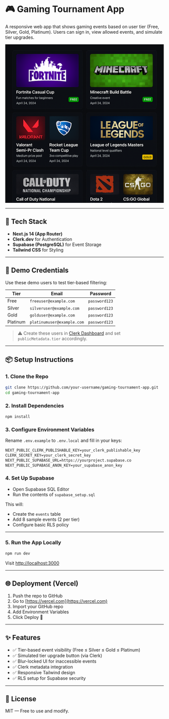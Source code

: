 # 🎮 Gaming Tournament App

A responsive web app that shows gaming events based on user tier (Free, Silver, Gold, Platinum). Users can sign in, view allowed events, and simulate tier upgrades.

![Mockup Screenshot](./public/mockup.png)

---

## 🚀 Tech Stack

- **Next.js 14 (App Router)**  
- **Clerk.dev** for Authentication  
- **Supabase (PostgreSQL)** for Event Storage  
- **Tailwind CSS** for Styling  

---

## 🔐 Demo Credentials

Use these demo users to test tier-based filtering:

| Tier      | Email                     | Password     |
|-----------|---------------------------|--------------|
| Free      | `freeuser@example.com`    | `password123`|
| Silver    | `silveruser@example.com`  | `password123`|
| Gold      | `golduser@example.com`    | `password123`|
| Platinum  | `platinumuser@example.com`| `password123`|

> ⚠️ Create these users in [Clerk Dashboard](https://dashboard.clerk.dev) and set `publicMetadata.tier` accordingly.

---

## 📦 Setup Instructions

### 1. Clone the Repo

```bash
git clone https://github.com/your-username/gaming-tournament-app.git
cd gaming-tournament-app
```

### 2. Install Dependencies

```bash
npm install
```

### 3. Configure Environment Variables

Rename `.env.example` to `.env.local` and fill in your keys:

```env
NEXT_PUBLIC_CLERK_PUBLISHABLE_KEY=your_clerk_publishable_key
CLERK_SECRET_KEY=your_clerk_secret_key
NEXT_PUBLIC_SUPABASE_URL=https://yourproject.supabase.co
NEXT_PUBLIC_SUPABASE_ANON_KEY=your_supabase_anon_key
```

### 4. Set Up Supabase

- Open Supabase SQL Editor
- Run the contents of `supabase_setup.sql`

This will:
- Create the `events` table
- Add 8 sample events (2 per tier)
- Configure basic RLS policy

---

### 5. Run the App Locally

```bash
npm run dev
```

Visit [http://localhost:3000](http://localhost:3000)

---

## 🌐 Deployment (Vercel)

1. Push the repo to GitHub
2. Go to [https://vercel.com](https://vercel.com)
3. Import your GitHub repo
4. Add Environment Variables
5. Click Deploy 🚀

---

## ✨ Features

- ✅ Tier-based event visibility (Free ≤ Silver ≤ Gold ≤ Platinum)
- ✅ Simulated tier upgrade button (via Clerk)
- ✅ Blur-locked UI for inaccessible events
- ✅ Clerk metadata integration
- ✅ Responsive Tailwind design
- ✅ RLS setup for Supabase security

---

## 📄 License

MIT — Free to use and modify.
